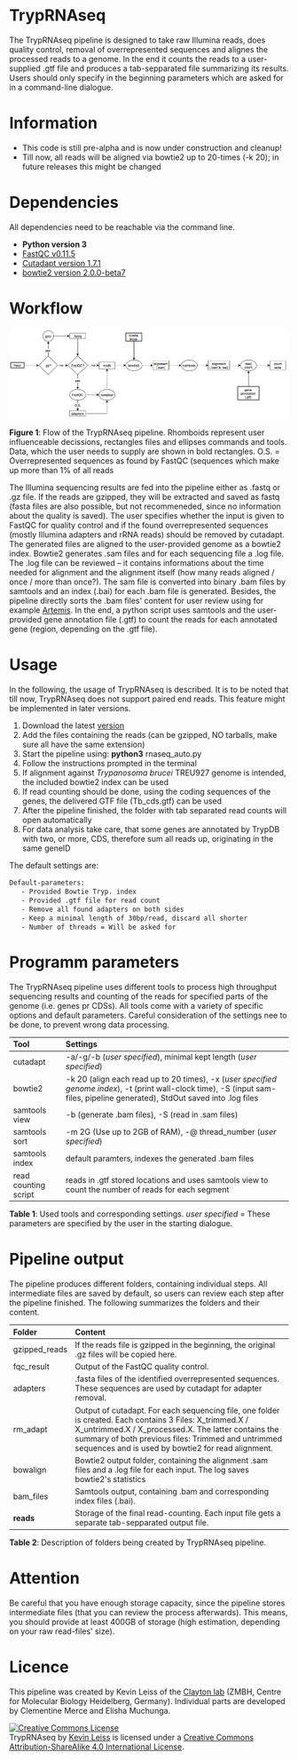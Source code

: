 
# TrypRNAseq
The TrypRNAseq pipeline is designed to take raw Illumina reads, does quality control, removal of overrepresented sequences and alignes the processed reads to a genome. In the end it counts the reads to a user-supplied .gtf file and produces a tab-sepparated file summarizing its results. Users should only specify in the beginning parameters which are asked for in a command-line dialogue.

# Information
- This code is still pre-alpha and is now under construction and cleanup!
- Till now, all reads will be aligned via bowtie2 up to 20-times (-k 20); in future releases this might be changed

# Dependencies
All dependencies need to be reachable via the command line.

- __Python version 3__
- [FastQC v0.11.5](http://www.bioinformatics.babraham.ac.uk/projects/fastqc/)
- [Cutadapt version 1.7.1](https://cutadapt.readthedocs.io/en/stable/)
- [bowtie2 version 2.0.0-beta7](http://bowtie-bio.sourceforge.net/bowtie2/index.shtml)

# Workflow
![Flow of the TrypRNAseq pipeline. Rhomboids represent user influenceable decissions, rectangles files and ellipses commands and tools. Data, which the user needs to supply are shown in bold rectangles. O.S. = Overrepresented sequences as found by FastQC (sequences which make up more than 1% of all reads).](Figures/workflow.png)


__Figure 1__: Flow of the TrypRNAseq pipeline. Rhomboids represent user influenceable decissions, rectangles files and ellipses commands and tools. Data, which the user needs to supply are shown in bold rectangles. O.S. = Overrepresented sequences as found by FastQC (sequences which make up more than 1% of all reads


The Illumina sequencing results are fed into the pipeline either as .fastq or .gz file. If the reads are gzipped, they will be extracted and saved as fastq (fasta files are also possible, but not recommeneded, since no information about the quality is saved). The user specifies whether the input is given to FastQC for quality control and if the found overrepresented sequences (mostly Illumina adapters and rRNA reads) should be removed by cutadapt. The generated files are aligned to the user-provided genome as a bowtie2 index. Bowtie2 generates .sam files and for each sequencing file a .log file. The .log file can be reviewed – it contains informations about the time needed for alignment and the alignment itself (how many reads aligned / once / more than once?). The sam file is converted into binary .bam files by samtools and an index (.bai) for each .bam file is generated. Besides, the pipeline directly sorts the .bam files' content for user review using for example [Artemis](http://www.sanger.ac.uk/science/tools/artemis). In the end, a python script uses samtools and the user-provided gene annotation file (.gtf) to count the reads for each annotated gene (region, depending on the .gtf file).



# Usage
In the following, the usage of TrypRNAseq is described. It is to be noted that till now, TrypRNAseq does not support paired end reads. This feature might be implemented in later versions.

1. Download the latest [version](https://github.com/klprint/TrypRNAseq/releases)
2. Add the files containing the reads (can be gzipped, NO tarballs, make sure all have the same extension)
3. Start the pipeline using: __python3__ rnaseq_auto.py
4. Follow the instructions prompted in the terminal
5. If alignment against _Trypanosoma brucei_ TREU927 genome is intended, the included bowtie2 index can be used
6. If read counting should be done, using the coding sequences of the genes, the delivered GTF file (Tb_cds.gtf) can be used
7. After the pipeline finished, the folder with tab separated read counts will open automatically
8. For data analysis take care, that some genes are annotated by TrypDB with two, or more, CDS, therefore sum all reads up, originating in the same geneID

The default settings are:

```
Default-parameters: 
   - Provided Bowtie Tryp. index 
   - Provided .gtf file for read count 
   - Remove all found adapters on both sides 
   - Keep a minimal length of 30bp/read, discard all shorter 
   - Number of threads = Will be asked for
```

# Programm parameters
The TrypRNAseq pipeline uses different tools to process high throughput sequencing results and counting of the reads for specified parts of the genome (i.e. genes pr CDSs). All tools come with a variety of specific options and default parameters. Careful consideration of the settings nee to be done, to prevent wrong data processing.

Tool                 | Settings
:--------------------|:-------------------------------------------------------------------
cutadapt             | -a/-g/-b (_user specified_), minimal kept length (_user specified_)
bowtie2              | -k 20 (align each read up to 20 times), -x (_user specified genome index_), -t (print wall-clock time), -S (input sam-files, pipeline generated), StdOut saved into .log files
samtools view        | -b (generate .bam files), -S (read in .sam files)
samtools sort        | -m 2G (Use up to 2GB of RAM), -@ thread_number (_user specified_)
samtools index       | default paramters, indexes the generated .bam files
read counting script | reads in .gtf stored locations and uses samtools view to count the number of reads for each segment

__Table 1__: Used tools and corresponding settings. _user specified_ = These parameters are specified by the user in the starting dialogue.

# Pipeline output
The pipeline produces different folders, containing individual steps. All intermediate files are saved by default, so users can review each step after the pipeline finished. The following summarizes the folders and their content.

Folder          |Content
:---------------|:-------------------------------------------------------------------------
gzipped\_reads  |If the reads file is gzipped in the beginning, the original .gz files will be copied here.
fqc\_result     |Output of the FastQC quality control.
adapters        |.fasta files of the identified overrepresented sequences. These sequences are used by cutadapt for adapter removal.
rm_adapt        |Output of cutadapt. For each sequencing file, one folder is created. Each contains 3 Files: X\_trimmed.X / X\_untrimmed.X / X\_processed.X. The latter contains the summary of both previous files: Trimmed and untrimmed sequences and is used by bowtie2 for read alignment.
bowalign        |Bowtie2 output folder, containing the alignment .sam files and a .log file for each input. The log saves bowtie2's statistics
bam_files       |Samtools output, containing .bam and corresponding index files (.bai).
__reads__       |Storage of the final read-counting. Each input file gets a separate tab-sepparated output file.

__Table 2__: Description of folders being created by TrypRNAseq pipeline.


# Attention
Be careful that you have enough storage capacity, since the pipeline stores intermediate files (that you can review the process afterwards). This means, you should provide at least 400GB of storage (high estimation, depending on your raw read-files' size).

# Licence
This pipeline was created by Kevin Leiss of the [Clayton lab](http://www.zmbh.uni-heidelberg.de/clayton/default.shtml) (ZMBH, Centre for Molecular Biology Heidelberg, Germany). Individual parts are developed by Clementine Merce and Elisha Muchunga.


<a rel="license" href="http://creativecommons.org/licenses/by-sa/4.0/"><img alt="Creative Commons License" style="border-width:0" src="https://i.creativecommons.org/l/by-sa/4.0/88x31.png" /></a><br /><span xmlns:dct="http://purl.org/dc/terms/" property="dct:title">TrypRNAseq</span> by <a xmlns:cc="http://creativecommons.org/ns#" href="https://github.com/klprint/TrypRNAseq" property="cc:attributionName" rel="cc:attributionURL">Kevin Leiss</a> is licensed under a <a rel="license" href="http://creativecommons.org/licenses/by-sa/4.0/">Creative Commons Attribution-ShareAlike 4.0 International License</a>.
